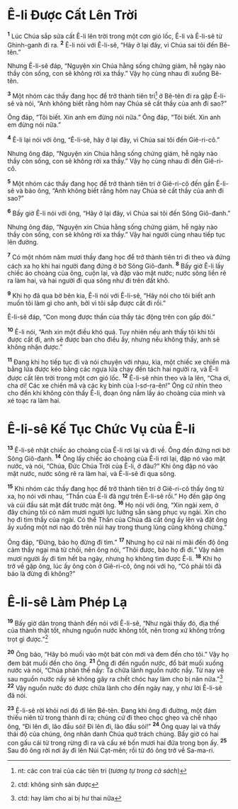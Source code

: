 # Ê-li Ðược Cất Lên Trời

<sup><b>1</b></sup> Lúc Chúa sắp sửa cất Ê-li lên trời trong một cơn gió lốc, Ê-li và Ê-li-sê từ Ghinh-ganh đi ra. <sup><b>2</b></sup> Ê-li nói với Ê-li-sê, “Hãy ở lại đây, vì Chúa sai tôi đến Bê-tên.”

Nhưng Ê-li-sê đáp, “Nguyện xin Chúa hằng sống chứng giám, hễ ngày nào thầy còn sống, con sẽ không rời xa thầy.” Vậy họ cùng nhau đi xuống Bê-tên.

<sup><b>3</b></sup> Một nhóm các thầy đang học để trở thành tiên tri[^1-153c801f-56e5-40ca-906c-bfef6619187f] ở Bê-tên đi ra gặp Ê-li-sê và nói, “Anh không biết rằng hôm nay Chúa sẽ cất thầy của anh đi sao?”

Ông đáp, “Tôi biết. Xin anh em đừng nói nữa.” Ông đáp, “Tôi biết. Xin anh em đừng nói nữa.”

<sup><b>4</b></sup> Ê-li lại nói với ông, “Ê-li-sê, hãy ở lại đây, vì Chúa sai tôi đến Giê-ri-cô.”

Nhưng ông đáp, “Nguyện xin Chúa hằng sống chứng giám, hễ ngày nào thầy còn sống, con sẽ không rời xa thầy.” Vậy họ cùng nhau đi đến Giê-ri-cô.

<sup><b>5</b></sup> Một nhóm các thầy đang học để trở thành tiên tri ở Giê-ri-cô đến gần Ê-li-sê và bảo ông, “Anh không biết rằng hôm nay Chúa sẽ cất thầy của anh đi sao?”

<sup><b>6</b></sup> Bấy giờ Ê-li nói với ông, “Hãy ở lại đây, vì Chúa sai tôi đến Sông Giô-đanh.”

Nhưng ông đáp, “Nguyện xin Chúa hằng sống chứng giám, hễ ngày nào thầy còn sống, con sẽ không rời xa thầy.” Vậy hai người cùng nhau tiếp tục lên đường.

<sup><b>7</b></sup> Có một nhóm năm mươi thầy đang học để trở thành tiên tri đi theo và đứng cách xa họ khi hai người đang đứng ở bờ Sông Giô-đanh. <sup><b>8</b></sup> Bấy giờ Ê-li lấy chiếc áo choàng của ông, cuộn lại, và đập vào mặt nước; nước sông liền rẽ ra làm hai, và hai người đi qua sông như đi trên đất khô.

<sup><b>9</b></sup> Khi họ đã qua bờ bên kia, Ê-li nói với Ê-li-sê, “Hãy nói cho tôi biết anh muốn tôi làm gì cho anh, bởi vì tôi sắp được cất đi rồi.”

Ê-li-sê đáp, “Con mong được thần của thầy tác động trên con gấp đôi.”

<sup><b>10</b></sup> Ê-li nói, “Anh xin một điều khó quá. Tuy nhiên nếu anh thấy tôi khi tôi được cất đi, anh sẽ được ban cho điều ấy, nhưng nếu không thấy, anh sẽ không nhận được.”

<sup><b>11</b></sup> Ðang khi họ tiếp tục đi và nói chuyện với nhau, kìa, một chiếc xe chiến mã bằng lửa được kéo bằng các ngựa lửa chạy đến tách hai người ra, và Ê-li được cất lên trời trong một cơn gió lốc. <sup><b>12</b></sup> Ê-li-sê nhìn theo và la lên, “Cha ơi, cha ơi! Các xe chiến mã và các kỵ binh của I-sơ-ra-ên!” Ông cứ nhìn theo cho đến khi không còn thấy Ê-li, đoạn ông nắm lấy áo choàng của mình và xé toạc ra làm hai.

# Ê-li-sê Kế Tục Chức Vụ của Ê-li

<sup><b>13</b></sup> Ê-li-sê nhặt chiếc áo choàng của Ê-li rơi lại và đi về. Ông đến đứng nơi bờ Sông Giô-đanh. <sup><b>14</b></sup> Ông lấy chiếc áo choàng của Ê-li rơi lại, đập nó vào mặt nước, và nói, “Chúa, Ðức Chúa Trời của Ê-li, ở đâu?” Khi ông đập nó vào mặt nước, nước sông rẽ ra làm hai, và Ê-li-sê đi qua sông.

<sup><b>15</b></sup> Khi nhóm các thầy đang học để trở thành tiên tri ở Giê-ri-cô thấy ông từ xa, họ nói với nhau, “Thần của Ê-li đã ngự trên Ê-li-sê rồi.” Họ đến gặp ông và cúi đầu sát mặt đất trước mặt ông. <sup><b>16</b></sup> Họ nói với ông, “Xin ngài xem, ở đây chúng tôi có năm mươi người lực lưỡng sẵn sàng phục vụ ngài. Xin cho họ đi tìm thầy của ngài. Có thể Thần của Chúa đã cất ông ấy lên và đặt ông ấy xuống một nơi nào đó trên núi hay trong thung lũng cũng không chừng.”

Ông đáp, “Ðừng, bảo họ đừng đi tìm.” <sup><b>17</b></sup> Nhưng họ cứ nài nỉ mãi đến độ ông cảm thấy ngại mà từ chối, nên ông nói, “Thôi được, bảo họ đi đi.” Vậy năm mươi người ấy đi tìm hết ba ngày, nhưng họ không tìm được Ê-li. <sup><b>18</b></sup> Khi họ trở về gặp ông, lúc ấy ông còn ở Giê-ri-cô, ông nói với họ, “Có phải tôi đã bảo là đừng đi không?”

# Ê-li-sê Làm Phép Lạ

<sup><b>19</b></sup> Bấy giờ dân trong thành đến nói với Ê-li-sê, “Như ngài thấy đó, địa thế của thành thật tốt, nhưng nguồn nước không tốt, nên trong xứ không trồng trọt gì được.”[^2-153c801f-56e5-40ca-906c-bfef6619187f]

<sup><b>20</b></sup> Ông bảo, “Hãy bỏ muối vào một bát còn mới và đem đến cho tôi.” Vậy họ đem bát muối đến cho ông. <sup><b>21</b></sup> Ông đi đến nguồn nước, đổ bát muối xuống nước và nói, “Chúa phán thế nầy: Ta chữa lành nguồn nước nầy. Từ nay về sau nguồn nước nầy sẽ không gây ra chết chóc hay làm cho bị nân nữa.”[^3-153c801f-56e5-40ca-906c-bfef6619187f] <sup><b>22</b></sup> Vậy nguồn nước đó được chữa lành cho đến ngày nay, y như lời Ê-li-sê đã nói.

<sup><b>23</b></sup> Ê-li-sê rời khỏi nơi đó đi lên Bê-tên. Ðang khi ông đi đường, một đám thiếu niên từ trong thành đi ra; chúng cứ đi theo chọc ghẹo và chế nhạo ông, “Ði lên đi, lão đầu sói! Ði lên đi, lão đầu sói!” <sup><b>24</b></sup> Ông quay lại và thấy thái độ của chúng, ông nhân danh Chúa quở trách chúng. Bấy giờ có hai con gấu cái từ trong rừng đi ra và cấu xé bốn mươi hai đứa trong bọn ấy. <sup><b>25</b></sup> Sau đó ông rời nơi ấy đi lên Núi Cạt-mên; rồi từ đó ông trở về Sa-ma-ri.

[^1-153c801f-56e5-40ca-906c-bfef6619187f]: nt: các con trai của các tiên tri (_tương tự trong cả sách_)

[^2-153c801f-56e5-40ca-906c-bfef6619187f]: ctd: không sinh sản được

[^3-153c801f-56e5-40ca-906c-bfef6619187f]: ctd: hay làm cho ai bị hư thai nữa
